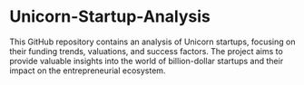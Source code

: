 # Unicorn-Startup-Analysis
This GitHub repository contains an analysis of Unicorn startups, focusing on their funding trends, valuations, and success factors. The project aims to provide valuable insights into the world of billion-dollar startups and their impact on the entrepreneurial ecosystem.
